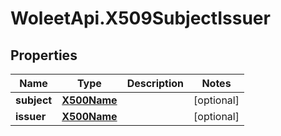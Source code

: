 # WoleetApi.X509SubjectIssuer

## Properties
Name | Type | Description | Notes
------------ | ------------- | ------------- | -------------
**subject** | [**X500Name**](X500Name.md) |  | [optional] 
**issuer** | [**X500Name**](X500Name.md) |  | [optional] 


